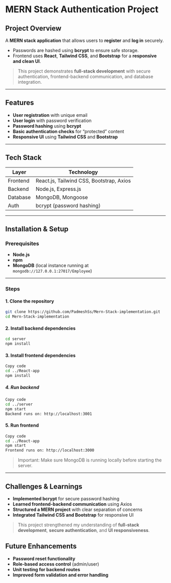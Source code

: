 # MERN Stack Authentication Project

## Project Overview

A **MERN stack application** that allows users to **register** and **log in** securely.

- Passwords are hashed using **bcrypt** to ensure safe storage.
- Frontend uses **React**, **Tailwind CSS**, and **Bootstrap** for a **responsive and clean UI**.

> This project demonstrates **full-stack development** with secure authentication, frontend-backend communication, and database integration.

---

## Features

- **User registration** with unique email
- **User login** with password verification
- **Password hashing** using **bcrypt**
- **Basic authentication checks** for “protected” content
- **Responsive UI** using **Tailwind CSS** and **Bootstrap**

---

## Tech Stack

| Layer      | Technology |
|-----------|------------|
| Frontend  | React.js, Tailwind CSS, Bootstrap, Axios |
| Backend   | Node.js, Express.js |
| Database  | MongoDB, Mongoose |
| Auth      | bcrypt (password hashing) |

---

## Installation & Setup
### Prerequisites

- **Node.js**  
- **npm**  
- **MongoDB** (local instance running at `mongodb://127.0.0.1:27017/Employee`)  

---

### Steps

#### 1. Clone the repository

```bash
git clone https://github.com/PadmeshSs/Mern-Stack-implementation.git
cd Mern-Stack-implementation
```

#### 2. Install backend dependencies

```bash
cd server
npm install
```

#### 3. Install frontend dependencies

```bash
Copy code
cd ../React-app
npm install
```

##### 4. Run backend
```bash
Copy code
cd ../server
npm start
Backend runs on: http://localhost:3001
```

#### 5. Run frontend
```bash
Copy code
cd ../React-app
npm start
Frontend runs on: http://localhost:3000
```

> Important: Make sure MongoDB is running locally before starting the server.

---
 
##  Challenges & Learnings

- **Implemented bcrypt** for secure password hashing  
- **Learned frontend-backend communication** using Axios  
- **Structured a MERN project** with clear separation of concerns  
- **Integrated Tailwind CSS and Bootstrap** for responsive UI  

> This project strengthened my understanding of **full-stack development**, **secure authentication**, and **UI responsiveness**.


##  Future Enhancements

- **Password reset functionality**  
- **Role-based access control** (admin/user)  
- **Unit testing for backend routes**  
- **Improved form validation and error handling**

